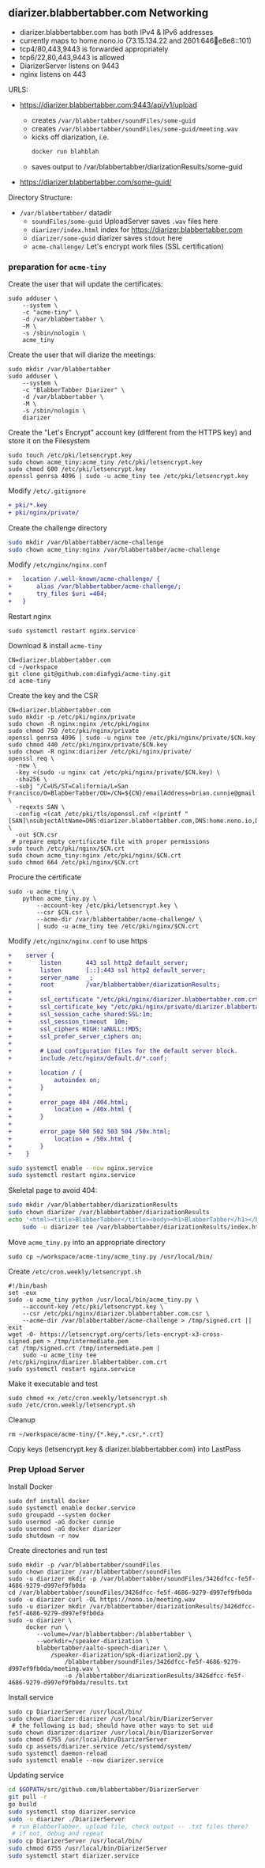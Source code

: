 ## diarizer.blabbertabber.com Networking

* diarizer.blabbertabber.com has both IPv4 & IPv6 addresses
* currently maps to home.nono.io (73.15.134.22 and 2601:646:100:e8e8::101)
* tcp4/80,443,9443 is forwarded appropriately
* tcp6/22,80,443,9443 is allowed
* DiarizerServer listens on 9443
* nginx listens on 443

URLS:

* <https://diarizer.blabbertabber.com:9443/api/v1/upload>
  * creates `/var/blabbertabber/soundFiles/some-guid`
  * creates `/var/blabbertabber/soundFiles/some-guid/meeting.wav`
  * kicks off diarization, i.e.
    ```bash
    docker run blahblah
    ```
  * saves output to /var/blabbertabber/diarizationResults/some-guid

* <https://diarizer.blabbertabber.com/some-guid/>

Directory Structure:

* `/var/blabbertabber/` datadir
    * `soundFiles/some-guid` UploadServer saves `.wav` files here
    * `diarizer/index.html` index for <https://diarizer.blabbertabber.com>
    * `diarizer/some-guid` diarizer saves `stdout` here
    * `acme-challenge/` Let's encrypt work files (SSL certification)

### preparation for `acme-tiny`

Create the user that will update the certificates:
```
sudo adduser \
    --system \
    -c "acme-tiny" \
    -d /var/blabbertabber \
    -M \
    -s /sbin/nologin \
    acme_tiny
```

Create the user that will diarize the meetings:
```
sudo mkdir /var/blabbertabber
sudo adduser \
    --system \
    -c "BlabberTabber Diarizer" \
    -d /var/blabbertabber \
    -M \
    -s /sbin/nologin \
    diarizer
```

Create the "Let's Encrypt" account key (different from the HTTPS key)
and store it on the Filesystem
```
sudo touch /etc/pki/letsencrypt.key
sudo chown acme_tiny:acme_tiny /etc/pki/letsencrypt.key
sudo chmod 600 /etc/pki/letsencrypt.key
openssl genrsa 4096 | sudo -u acme_tiny tee /etc/pki/letsencrypt.key
```

Modify `/etc/.gitignore`
```diff
+ pki/*.key
+ pki/nginx/private/
```

Create the challenge directory
```bash
sudo mkdir /var/blabbertabber/acme-challenge
sudo chown acme_tiny:nginx /var/blabbertabber/acme-challenge
```

Modify `/etc/nginx/nginx.conf`
```diff
+   location /.well-known/acme-challenge/ {
+       alias /var/blabbertabber/acme-challenge/;
+       try_files $uri =404;
+   }
```

Restart nginx
```
sudo systemctl restart nginx.service
```

Download & install `acme-tiny`
```
CN=diarizer.blabbertabber.com
cd ~/workspace
git clone git@github.com:diafygi/acme-tiny.git
cd acme-tiny
```

Create the key and the CSR
```
CN=diarizer.blabbertabber.com
sudo mkdir -p /etc/pki/nginx/private
sudo chown -R nginx:nginx /etc/pki/nginx
sudo chmod 750 /etc/pki/nginx/private
openssl genrsa 4096 | sudo -u nginx tee /etc/pki/nginx/private/$CN.key
sudo chmod 440 /etc/pki/nginx/private/$CN.key
sudo chown -R nginx:diarizer /etc/pki/nginx/private/
openssl req \
  -new \
  -key <(sudo -u nginx cat /etc/pki/nginx/private/$CN.key) \
  -sha256 \
  -subj "/C=US/ST=California/L=San Francisco/O=BlabberTabber/OU=/CN=${CN}/emailAddress=brian.cunnie@gmail.com/subjectAltName=DNS:diarizer.blabbertabber.com,DNS:home.nono.io" \
  -reqexts SAN \
  -config <(cat /etc/pki/tls/openssl.cnf <(printf "[SAN]\nsubjectAltName=DNS:diarizer.blabbertabber.com,DNS:home.nono.io,DNS:home.nono.com")) \
  -out $CN.csr
 # prepare empty certificate file with proper permissions
sudo touch /etc/pki/nginx/$CN.crt
sudo chown acme_tiny:nginx /etc/pki/nginx/$CN.crt
sudo chmod 664 /etc/pki/nginx/$CN.crt
```

Procure the certificate
```
sudo -u acme_tiny \
    python acme_tiny.py \
        --account-key /etc/pki/letsencrypt.key \
        --csr $CN.csr \
        --acme-dir /var/blabbertabber/acme-challenge/ \
        | sudo -u acme_tiny tee /etc/pki/nginx/$CN.crt
```

Modify `/etc/nginx/nginx.conf` to use https
```diff
+    server {
+        listen       443 ssl http2 default_server;
+        listen       [::]:443 ssl http2 default_server;
+        server_name  _;
+        root         /var/blabbertabber/diarizationResults;
+
+        ssl_certificate "/etc/pki/nginx/diarizer.blabbertabber.com.crt";
+        ssl_certificate_key "/etc/pki/nginx/private/diarizer.blabbertabber.com.key";
+        ssl_session_cache shared:SSL:1m;
+        ssl_session_timeout  10m;
+        ssl_ciphers HIGH:!aNULL:!MD5;
+        ssl_prefer_server_ciphers on;
+
+        # Load configuration files for the default server block.
+        include /etc/nginx/default.d/*.conf;

+        location / {
+            autoindex on;
+        }
+
+        error_page 404 /404.html;
+            location = /40x.html {
+        }
+
+        error_page 500 502 503 504 /50x.html;
+            location = /50x.html {
+        }
+    }
```

```bash
sudo systemctl enable --now nginx.service
sudo systemctl restart nginx.service
```

Skeletal page to avoid 404:
```bash
sudo mkdir /var/blabbertabber/diarizationResults
sudo chown diarizer /var/blabbertabber/diarizationResults
echo '<html><title>BlabberTabber</title><body><h1>BlabberTabber</h1></body></html' |
    sudo -u diarizer tee /var/blabbertabber/diarizationResults/index.html
```

Move `acme_tiny.py` into an appropriate directory
```
sudo cp ~/workspace/acme-tiny/acme_tiny.py /usr/local/bin/
```

Create `/etc/cron.weekly/letsencrypt.sh`
```
#!/bin/bash
set -eux
sudo -u acme_tiny python /usr/local/bin/acme_tiny.py \
    --account-key /etc/pki/letsencrypt.key \
    --csr /etc/pki/nginx/diarizer.blabbertabber.com.csr \
    --acme-dir /var/blabbertabber/acme-challenge > /tmp/signed.crt || exit
wget -O- https://letsencrypt.org/certs/lets-encrypt-x3-cross-signed.pem > /tmp/intermediate.pem
cat /tmp/signed.crt /tmp/intermediate.pem |
    sudo -u acme_tiny tee /etc/pki/nginx/diarizer.blabbertabber.com.crt
sudo systemctl restart nginx.service
```

Make it executable and test
```
sudo chmod +x /etc/cron.weekly/letsencrypt.sh
sudo /etc/cron.weekly/letsencrypt.sh
```

Cleanup
```
rm ~/workspace/acme-tiny/{*.key,*.csr,*.crt}
```

Copy keys (letsencrypt.key & diarizer.blabbertabber.com) into LastPass

### Prep Upload Server

Install Docker
```
sudo dnf install docker
sudo systemctl enable docker.service
sudo groupadd --system docker
sudo usermod -aG docker cunnie
sudo usermod -aG docker diarizer
sudo shutdown -r now
```

Create directories and run test
```
sudo mkdir -p /var/blabbertabber/soundFiles
sudo chown diarizer /var/blabbertabber/soundFiles
sudo -u diarizer mkdir -p /var/blabbertabber/soundFiles/3426dfcc-fe5f-4686-9279-d997ef9fb0da
cd /var/blabbertabber/soundFiles/3426dfcc-fe5f-4686-9279-d997ef9fb0da
sudo -u diarizer curl -OL https://nono.io/meeting.wav
sudo -u diarizer mkdir /var/blabbertabber/diarizationResults/3426dfcc-fe5f-4686-9279-d997ef9fb0da
sudo -u diarizer \
     docker run \
        --volume=/var/blabbertabber:/blabbertabber \
        --workdir=/speaker-diarization \
        blabbertabber/aalto-speech-diarizer \
            /speaker-diarization/spk-diarization2.py \
                /blabbertabber/soundFiles/3426dfcc-fe5f-4686-9279-d997ef9fb0da/meeting.wav \
                -o /blabbertabber/diarizationResults/3426dfcc-fe5f-4686-9279-d997ef9fb0da/results.txt
```

Install service
```
sudo cp DiarizerServer /usr/local/bin/
sudo chown diarizer:diarizer /usr/local/bin/DiarizerServer
 # the following is bad; should have other ways to set uid
sudo chown diarizer:diarizer /usr/local/bin/DiarizerServer
sudo chmod 6755 /usr/local/bin/DiarizerServer
sudo cp assets/diarizer.service /etc/systemd/system/
sudo systemctl daemon-reload
sudo systemctl enable --now diarizer.service
```

Updating service
```bash
cd $GOPATH/src/github.com/blabbertabber/DiarizerServer
git pull -r
go build
sudo systemctl stop diarizer.service
sudo -u diarizer ./DiarizerServer
 # run BlabberTabber, upload file, check output -- .txt files there?
 # if not, debug and repeat
sudo cp DiarizerServer /usr/local/bin/
sudo chmod 6755 /usr/local/bin/DiarizerServer
sudo systemctl start diarizer.service
```
